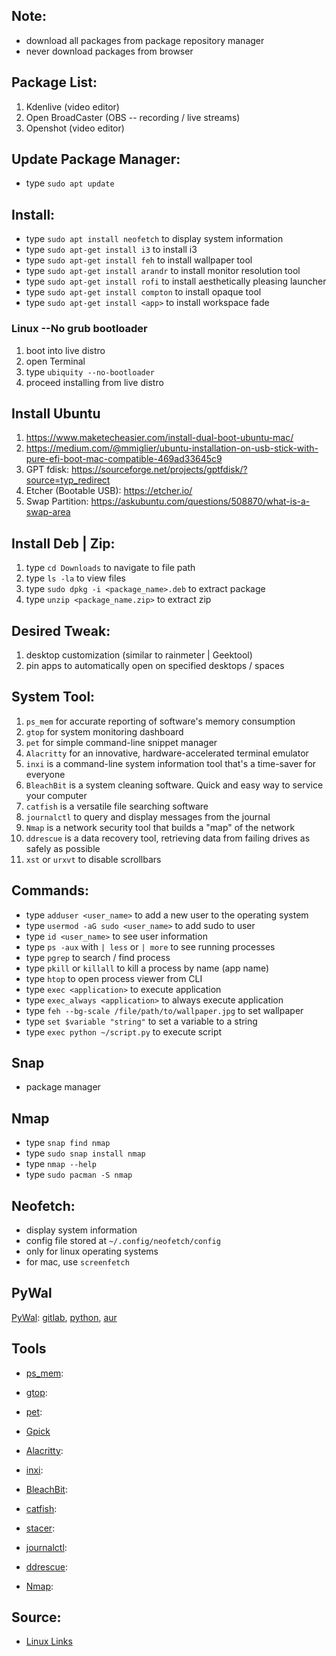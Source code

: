 ## Note:

- download all packages from package repository manager
- never download packages from browser

## Package List:

1. Kdenlive (video editor)
2. Open BroadCaster (OBS -- recording / live streams)
3. Openshot (video editor)

## Update Package Manager:

- type `sudo apt update`

## Install:

- type `sudo apt install neofetch` to display system information
- type `sudo apt-get install i3` to install i3
- type `sudo apt-get install feh` to install wallpaper tool
- type `sudo apt-get install arandr` to install monitor resolution tool
- type `sudo apt-get install rofi` to install aesthetically pleasing launcher
- type `sudo apt-get install compton` to install opaque tool
- type `sudo apt-get install <app>` to install workspace fade

### Linux --No grub bootloader

1. boot into live distro
2. open Terminal
3. type `ubiquity --no-bootloader`
4. proceed installing from live distro

## Install Ubuntu

1. https://www.maketecheasier.com/install-dual-boot-ubuntu-mac/
2. https://medium.com/@mmiglier/ubuntu-installation-on-usb-stick-with-pure-efi-boot-mac-compatible-469ad33645c9
3. GPT fdisk: https://sourceforge.net/projects/gptfdisk/?source=typ_redirect
4. Etcher (Bootable USB): https://etcher.io/
5. Swap Partition: https://askubuntu.com/questions/508870/what-is-a-swap-area

## Install Deb | Zip:

1. type `cd Downloads` to navigate to file path
2. type `ls -la` to view files
3. type `sudo dpkg -i <package_name>.deb` to extract package
4. type `unzip <package_name.zip>` to extract zip

## Desired Tweak:

1. desktop customization (similar to rainmeter | Geektool)
2. pin apps to automatically open on specified desktops / spaces

## System Tool:

1. `ps_mem` for accurate reporting of software's memory consumption
2. `gtop` for system monitoring dashboard
3. `pet` for simple command-line snippet manager
4. `Alacritty` for an innovative, hardware-accelerated terminal emulator
5. `inxi` is a command-line system information tool that's a time-saver for
   everyone
6. `BleachBit` is a system cleaning software. Quick and easy way to service your
   computer
7. `catfish` is a versatile file searching software
8. `journalctl` to query and display messages from the journal
9. `Nmap` is a network security tool that builds a "map" of the network
10. `ddrescue` is a data recovery tool, retrieving data from failing drives as
    safely as possible
11. `xst` or `urxvt` to disable scrollbars

## Commands:

- type `adduser <user_name>` to add a new user to the operating system
- type `usermod -aG sudo <user_name>` to add sudo to user
- type `id <user_name>` to see user information
- type `ps -aux` with `| less` or `| more` to see running processes
- type `pgrep` to search / find process
- type `pkill` or `killall` to kill a process by name (app name)
- type `htop` to open process viewer from CLI
- type `exec <application>` to execute application
- type `exec_always <application>` to always execute application
- type `feh --bg-scale /file/path/to/wallpaper.jpg` to set wallpaper
- type `set $variable "string"` to set a variable to a string
- type `exec python ~/script.py` to execute script

## Snap

- package manager

## Nmap

- type `snap find nmap`
- type `sudo snap install nmap`
- type `nmap --help`
- type `sudo pacman -S nmap`

## Neofetch:

- display system information
- config file stored at `~/.config/neofetch/config`
- only for linux operating systems
- for mac, use `screenfetch`

## PyWal

[PyWal](https://www.reddit.com/r/unixporn/comments/arlsw9/oc_blurwal_a_python_application_for_smoothly/):
[gitlab](https://gitlab.com/BVollmerhaus/blurwal),
[python](https://pypi.org/project/BlurWal/),
[aur](https://aur.archlinux.org/packages/blurwal/)

## Tools

- [ps_mem](https://www.linuxlinks.com/essential-system-tools-ps-mem/):

- [gtop](https://www.linuxlinks.com/essential-system-tools-gtop-system-monitoring-dashboard-terminal/):

- [pet](https://www.linuxlinks.com/essential-system-tools-gtop-system-monitoring-dashboard-terminal/):

- [Gpick]()

- [Alacritty](https://www.linuxlinks.com/essential-system-tools-alacritty-hardware-accelerated-terminal-emulator/):

- [inxi](https://www.linuxlinks.com/essential-system-tools-inxi-cli-system-information-tool/):

- [BleachBit](https://www.linuxlinks.com/essential-system-tools-bleachbit-open-source-system-cleaning-software/):

- [catfish](https://www.linuxlinks.com/essential-system-tools-catfish-versatile-file-searching-software/):

- [stacer](https://www.linuxlinks.com/stacer-system-optimizer-monitoring-software/):

- [journalctl](https://www.linuxlinks.com/essential-system-tools-journalctl-query-and-display-messages-from-the-journal/):

- [ddrescue](https://www.linuxlinks.com/essential-system-tools-ddrescue-data-recovery-software/):

- [Nmap](https://www.linuxlinks.com/essential-system-tools-nmap-network-security-tool/):

## Source:

- [Linux Links](https://www.linuxlinks.com/)

